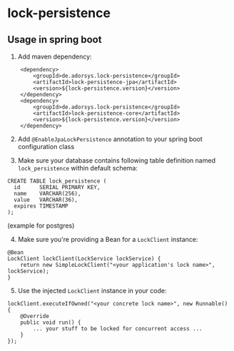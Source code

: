 # lock-persistence

## Usage in spring boot

1. Add maven dependency:

```
    <dependency>
        <groupId>de.adorsys.lock-persistence</groupId>
        <artifactId>lock-persistence-jpa</artifactId>
        <version>${lock-persistence.version}</version>
    </dependency>
    <dependency>
        <groupId>de.adorsys.lock-persistence</groupId>
        <artifactId>lock-persistence-core</artifactId>
        <version>${lock-persistence.version}</version>
    </dependency>
```

2. Add `@EnableJpaLockPersistence` annotation to your spring boot configuration class

3. Make sure your database contains following table definition named `lock_persistence` within default schema:

```
CREATE TABLE lock_persistence (
  id      SERIAL PRIMARY KEY,
  name    VARCHAR(256),
  value   VARCHAR(36),
  expires TIMESTAMP
);
```

(example for postgres)

4. Make sure you're providing a Bean for a `LockClient` instance:

```
@Bean
LockClient lockClient(LockService lockService) {
    return new SimpleLockClient("<your application's lock name>", lockService);
}
```

5. Use the injected `LockClient` instance in your code:

```
lockClient.executeIfOwned("<your concrete lock name>", new Runnable() {
    @Override
    public void run() {
        ... your stuff to be locked for concurrent access ...
    }
});
```

